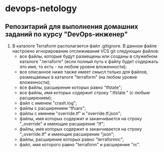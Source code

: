 # devops-netology

## Репозитарий для выполнения домашних заданий по курсу "DevOps-инженер"

1. В каталоге Terraform располагается файл .gitignore. В данном файле настроено игнорирование отслеживания VCS git следующих файлов:
    - все файлы, которые будут размещены или созданы в служебном каталоге ".terraform"
    (если полный путь к файлу будет  содержать это имя, то есть - на любом уровне вложенности);
    - все описанное ниже также имеет смысл только для файлов, размещаемых в каталоге "terraform" (на любом уровне вложенности);
    - все файлы, расширение которых равно "tfstate";
    - все файлы, имя которых содержит строку ".tfstate." (с любым расширением);
    - файл с именем "crash.log";
    - файлы с расширением "tfvars";
    - файлы с именем "override.tf" и "override.tf.json";
    - файлы, имя которых содержит и заканчивается на строку "_override" и имеющие расширение "tf";
    - файлы, имя которых содержит и заканчивается на строку "_override.tf" и имеющие расширение "json";
    - файлы, расширение которых равно "terraformrc";
    - файл, имя которого равно "terraform" и расширение "rc".
